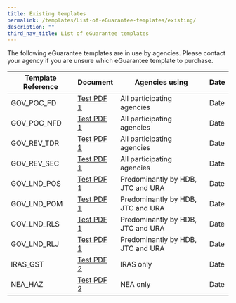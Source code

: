 ```yaml
---
title: Existing templates
permalink: /templates/List-of-eGuarantee-templates/existing/
description: ""
third_nav_title: List of eGuarantee templates
---
```

The following eGuarantee templates are in use by agencies. Please contact your agency if you are unsure which eGuarantee template to purchase.

| Template Reference | Document |Agencies using |Date |
| -------- | -------- | -------- |-------- |
| GOV_POC_FD | [Test PDF 1](/files/Isomer%20Test%20document%202.pdf) | All participating agencies |Date| 
| GOV_POC_NFD | [Test PDF 1](/files/Isomer%20Test%20document%202.pdf) | All participating agencies |Date| 
| GOV_REV_TDR | [Test PDF 1](/files/Isomer%20Test%20document%202.pdf) | All participating agencies |Date| 
| GOV_REV_SEC | [Test PDF 1](/files/Isomer%20Test%20document%202.pdf) | All participating agencies |Date| 
| GOV_LND_POS | [Test PDF 1](/files/Isomer%20Test%20document%202.pdf) | Predominantly by HDB, JTC and URA |Date| 
| GOV_LND_POM | [Test PDF 1](/files/Isomer%20Test%20document%202.pdf) | Predominantly by HDB, JTC and URA |Date| 
| GOV_LND_RLS | [Test PDF 1](/files/Isomer%20Test%20document%202.pdf) | Predominantly by HDB, JTC and URA |Date| 
| GOV_LND_RLJ | [Test PDF 1](/files/Isomer%20Test%20document%202.pdf) | Predominantly by HDB, JTC and URA |Date| 
|IRAS_GST | [Test PDF 2](/files/Isomer%20Test%20document.pdf) | IRAS only |Date |
|NEA_HAZ | [Test PDF 2](/files/Isomer%20Test%20document.pdf) | NEA only |Date |